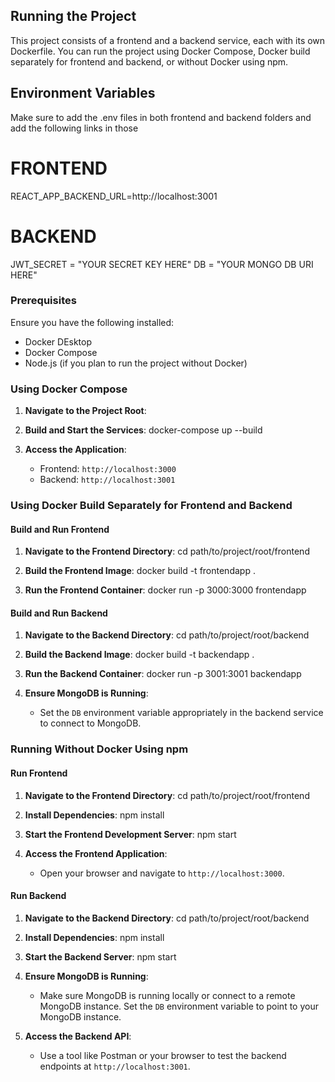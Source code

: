 ## Running the Project
This project consists of a frontend and a backend service, each with its own Dockerfile. You can run the project using Docker Compose, Docker build separately for frontend and backend, or without Docker using npm.


## Environment Variables
Make sure to add the .env files in both frontend and backend folders and add the following links in those
# FRONTEND
REACT_APP_BACKEND_URL=http://localhost:3001
# BACKEND
JWT_SECRET = "YOUR SECRET KEY HERE"
DB = "YOUR MONGO DB URI HERE"

### Prerequisites

Ensure you have the following installed:
- Docker DEsktop
- Docker Compose
- Node.js (if you plan to run the project without Docker)

### Using Docker Compose

1. **Navigate to the Project Root**:

2. **Build and Start the Services**:
   docker-compose up --build

3. **Access the Application**:
   - Frontend: `http://localhost:3000`
   - Backend: `http://localhost:3001`

### Using Docker Build Separately for Frontend and Backend

#### Build and Run Frontend

1. **Navigate to the Frontend Directory**:
   cd path/to/project/root/frontend

2. **Build the Frontend Image**:
   docker build -t frontendapp .

3. **Run the Frontend Container**:
   docker run -p 3000:3000 frontendapp

#### Build and Run Backend

1. **Navigate to the Backend Directory**:
   cd path/to/project/root/backend

2. **Build the Backend Image**:
   docker build -t backendapp .

3. **Run the Backend Container**:
   docker run -p 3001:3001 backendapp

4. **Ensure MongoDB is Running**:
   - Set the `DB` environment variable appropriately in the backend service to connect to MongoDB.

### Running Without Docker Using npm

#### Run Frontend

1. **Navigate to the Frontend Directory**:
   cd path/to/project/root/frontend

2. **Install Dependencies**:
   npm install

3. **Start the Frontend Development Server**:
   npm start

4. **Access the Frontend Application**:
   - Open your browser and navigate to `http://localhost:3000`.

#### Run Backend

1. **Navigate to the Backend Directory**:
   cd path/to/project/root/backend

2. **Install Dependencies**:
   npm install

3. **Start the Backend Server**:
   npm start

4. **Ensure MongoDB is Running**:
   - Make sure MongoDB is running locally or connect to a remote MongoDB instance. Set the `DB` environment variable to point to your MongoDB instance.

5. **Access the Backend API**:
   - Use a tool like Postman or your browser to test the backend endpoints at `http://localhost:3001`.

